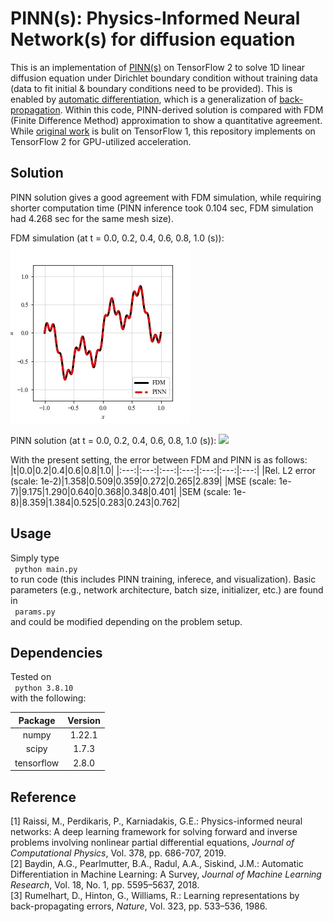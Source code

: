 # PINN(s): Physics-Informed Neural Network(s) for diffusion equation

This is an implementation of [PINN(s)](https://doi.org/10.1016/j.jcp.2018.10.045) on TensorFlow 2 to solve 1D linear diffusion equation under Dirichlet boundary condition without training data (data to fit initial & boundary conditions need to be provided). This is enabled by [automatic differentiation](https://arxiv.org/abs/1502.05767), which is a generalization of [back-propagation](https://doi.org/10.1038/323533a0). Within this code, PINN-derived solution is compared with FDM (Finite Difference Method) approximation to show a quantitative agreement. While [original work](https://github.com/maziarraissi/PINNs) is bulit on TensorFlow 1, this repository implements on TensorFlow 2 for GPU-utilized acceleration. 

## Solution
PINN solution gives a good agreement with FDM simulation, while requiring shorter computation time (PINN inference took 0.104 sec, FDM simulation had 4.268 sec for the same mesh size). 

FDM simulation (at t = 0.0, 0.2, 0.4, 0.6, 0.8, 1.0 (s)):
<img src="./figures/0.0.jpg">

PINN solution (at t = 0.0, 0.2, 0.4, 0.6, 0.8, 1.0 (s)):
<img src="./figures/PINN.png">

With the present setting, the error between FDM and PINN is as follows:
|t|0.0|0.2|0.4|0.6|0.8|1.0|
|:---:|:---:|:---:|:---:|:---:|:---:|:---:|
|Rel. L2 error (scale: 1e-2)|1.358|0.509|0.359|0.272|0.265|2.839|
|MSE           (scale: 1e-7)|9.175|1.290|0.640|0.368|0.348|0.401|
|SEM           (scale: 1e-8)|8.359|1.384|0.525|0.283|0.243|0.762|

## Usage
Simply type
<br>
<code>
  python main.py
</code>
<br>
to run code (this includes PINN training, inferece, and visualization). Basic parameters (e.g., network architecture, batch size, initializer, etc.) are found in 
<br>
<code>
  params.py
</code>
<br>
and could be modified depending on the problem setup. 

## Dependencies
Tested on 
<br>
<code>
  python 3.8.10
</code>
<br>
with the following:

|Package                      |Version|
| :---: | :---: |
|numpy                        |1.22.1|
|scipy                        |1.7.3|
|tensorflow                   |2.8.0|

## Reference
[1] Raissi, M., Perdikaris, P., Karniadakis, G.E.: Physics-informed neural networks: A deep learning framework for solving forward and inverse problems involving nonlinear partial differential equations, *Journal of Computational Physics*, Vol. 378, pp. 686-707, 2019. 
<br>
[2] Baydin, A.G., Pearlmutter, B.A., Radul, A.A., Siskind, J.M.: Automatic Differentiation in Machine Learning: A Survey, *Journal of Machine Learning Research*, Vol. 18, No. 1, pp. 5595–5637, 2018. 
<br>
[3] Rumelhart, D., Hinton, G., Williams, R.: Learning representations by back-propagating errors, *Nature*, Vol. 323, pp. 533–536, 1986. 
